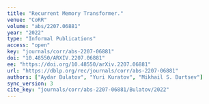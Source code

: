 ```yaml
---
title: "Recurrent Memory Transformer."
venue: "CoRR"
volume: "abs/2207.06881"
year: "2022"
type: "Informal Publications"
access: "open"
key: "journals/corr/abs-2207-06881"
doi: "10.48550/ARXIV.2207.06881"
ee: "https://doi.org/10.48550/arXiv.2207.06881"
url: "https://dblp.org/rec/journals/corr/abs-2207-06881"
authors: ["Aydar Bulatov", "Yuri Kuratov", "Mikhail S. Burtsev"]
sync_version: 3
cite_key: "journals/corr/abs-2207-06881/Bulatov/2022"
---
```

